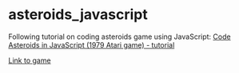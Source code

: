 # asteroids_javascript
Following tutorial on coding asteroids game using JavaScript: 
[Code Asteroids in JavaScript (1979 Atari game) - tutorial](https://www.youtube.com/watch?v=H9CSWMxJx84)

[Link to game](https://adityagarga.github.io/asteroids_javascript/)